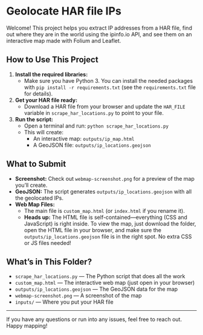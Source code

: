 # Geolocate HAR file IPs

Welcome! This project helps you extract IP addresses from a HAR file, find out where they are in the world using the ipinfo.io API, and see them on an interactive map made with Folium and Leaflet.

## How to Use This Project

1. **Install the required libraries:**
   - Make sure you have Python 3. You can install the needed packages with `pip install -r requirements.txt` (see the `requirements.txt` file for details).
2. **Get your HAR file ready:**
   - Download a HAR file from your browser and update the `HAR_FILE` variable in `scrape_har_locations.py` to point to your file.
3. **Run the script:**
   - Open a terminal and run: `python scrape_har_locations.py`
   - This will create:
     - An interactive map: `outputs/ip_map.html`
     - A GeoJSON file: `outputs/ip_locations.geojson`

## What to Submit

- **Screenshot:** Check out `webmap-screenshot.png` for a preview of the map you’ll create.
- **GeoJSON:** The script generates `outputs/ip_locations.geojson` with all the geolocated IPs.
- **Web Map Files:**
  - The main file is `custom_map.html` (or `index.html` if you rename it).
  - **Heads up:** The HTML file is self-contained—everything (CSS and JavaScript) is right inside. To view the map, just download the folder, open the HTML file in your browser, and make sure the `outputs/ip_locations.geojson` file is in the right spot. No extra CSS or JS files needed!

## What’s in This Folder?

- `scrape_har_locations.py` — The Python script that does all the work
- `custom_map.html` — The interactive web map (just open in your browser)
- `outputs/ip_locations.geojson` — The GeoJSON data for the map
- `webmap-screenshot.png` — A screenshot of the map
- `inputs/` — Where you put your HAR file

---
If you have any questions or run into any issues, feel free to reach out. Happy mapping!